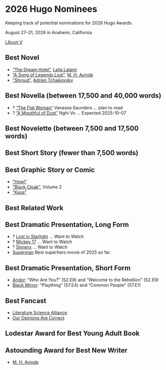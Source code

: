 # 2026 Hugo Nominees

Keeping track of potential nominations for 2026 Hugo Awards.

August 27–31, 2026 in Anaheim, California

[LAcon V](https://www.lacon.org/)

## Best Novel
- [“The Dream Hotel”](https://www.penguinrandomhouse.com/books/717465/the-dream-hotel-a-read-with-jenna-pick-by-laila-lalami/), [Laila Lalami](https://lailalalami.com/)
- [“A Song of Legends Lost”](https://www.simonandschuster.com/books/A-Song-of-Legends-Lost/M-H-Ayinde/Invoker-Trilogy/9781668086834), [M. H. Ayinde](https://www.mhayinde.com/)
- [“Shroud”](https://www.panmacmillan.com/authors/adrian-tchaikovsky/shroud/9781035013791), [Adrian Tchaikovsky](https://adriantchaikovsky.com/)

## Best Novella (between 17,500 and 40,000 words)
- ? [“The Flat Woman”](https://www.uapress.ua.edu/9781573662086/the-flat-woman/) Vanessa Saunders ... plan to read
- ? [“A Mouthful of Dust”](https://torpublishinggroup.com/a-mouthful-of-dust/) Nghi Vo ... Expected 2025-10-07

## Best Novelette (between 7,500 and 17,500 words)

## Best Short Story (fewer than 7,500 words)

## Best Graphic Story or Comic
- [“Howl”](https://comicsahoy.com/series/howl)
- [“Black Cloak”](https://imagecomics.com/comics/releases/black-cloak-tp-vol-2), Volume 2
- [“Kaya”](https://imagecomics.com/comics/series/kaya)

## Best Related Work

## Best Dramatic Presentation, Long Form
- ? [Lost in Starlight](https://www.netflix.com/title/81664623) ... Want to Watch
- ? [Mickey 17](https://www.hbomax.com/movies/mickey-17/fbe17356-9db7-4ab3-928e-32978e0cfbc7) ... Want to Watch
- ? [Sinners](https://www.hbomax.com/movies/sinners/2a072173-2bac-43ba-9933-10eba021ed96) ... Want to Watch
- [Superman](https://en.wikipedia.org/wiki/Superman_(2025_film)) Best superhero movie of 2025 so far.

## Best Dramatic Presentation, Short Form
- [Andor](https://www.disneyplus.com/browse/entity-faba988a-a9f5-45f2-a074-0775a7d6f67a): “Who Are You?” (S2.E8) and “Welcome to the Rebellion” (S2.E9)
- [Black Mirror](https://www.netflix.com/title/70264888): “Plaything” (S7.E4) and “Common People” (S7.E1)

## Best Fancast
- [Literature Science Alliance](https://www.youtube.com/@LiteratureScienceAlliance)
- [Our Opinions Are Correct](https://www.ouropinionsarecorrect.com/)

## Lodestar Award for Best Young Adult Book

## Astounding Award for Best New Writer
- [M. H. Ayinde](https://www.mhayinde.com/)
